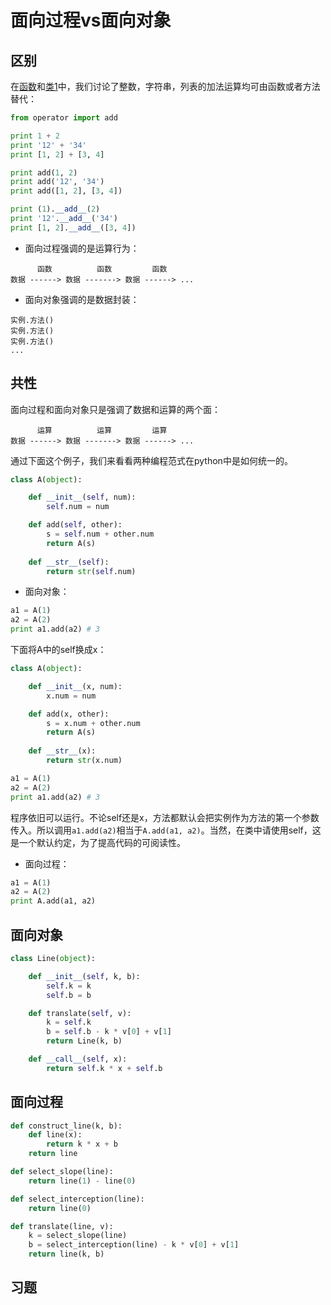 # 面向过程vs面向对象

## 区别

在[函数](https://github.com/im-iron-man/python-gramma/blob/master/6.md)和[类1](https://github.com/im-iron-man/python-gramma/blob/master/7.md)中，我们讨论了整数，字符串，列表的加法运算均可由函数或者方法替代：

```python
from operator import add

print 1 + 2
print '12' + '34'
print [1, 2] + [3, 4]

print add(1, 2)
print add('12', '34')
print add([1, 2], [3, 4])

print (1).__add__(2)
print '12'.__add__('34')
print [1, 2].__add__([3, 4])
```

- 面向过程强调的是运算行为：

```
      函数          函数         函数
数据 ------> 数据 -------> 数据 ------> ...
```

- 面向对象强调的是数据封装：

```
实例.方法()
实例.方法()
实例.方法()
...
```

## 共性

面向过程和面向对象只是强调了数据和运算的两个面：

```
      运算          运算         运算
数据 ------> 数据 -------> 数据 ------> ...
```

通过下面这个例子，我们来看看两种编程范式在python中是如何统一的。

```python
class A(object):

    def __init__(self, num):
        self.num = num

    def add(self, other):
        s = self.num + other.num
        return A(s)
		
    def __str__(self):
        return str(self.num)	
```

- 面向对象：

```python
a1 = A(1)
a2 = A(2)
print a1.add(a2) # 3
```

下面将A中的self换成x：

```python
class A(object):

    def __init__(x, num):
        x.num = num

    def add(x, other):
        s = x.num + other.num
        return A(s)
		
    def __str__(x):
        return str(x.num)

a1 = A(1)
a2 = A(2)
print a1.add(a2) # 3		
```

程序依旧可以运行。不论self还是x，方法都默认会把实例作为方法的第一个参数传入。所以调用`a1.add(a2)`相当于`A.add(a1, a2)`。当然，在类中请使用self，这是一个默认约定，为了提高代码的可阅读性。

- 面向过程：

```python
a1 = A(1)
a2 = A(2)
print A.add(a1, a2)
```

## 面向对象

```python
class Line(object):

    def __init__(self, k, b):
        self.k = k
        self.b = b

    def translate(self, v):
        k = self.k
        b = self.b - k * v[0] + v[1]
        return Line(k, b)

    def __call__(self, x):
        return self.k * x + self.b
```

## 面向过程

```python
def construct_line(k, b):
    def line(x):
        return k * x + b
    return line

def select_slope(line):
    return line(1) - line(0)

def select_interception(line):
    return line(0)

def translate(line, v):
    k = select_slope(line)
    b = select_interception(line) - k * v[0] + v[1]
    return line(k, b)
```

## 习题